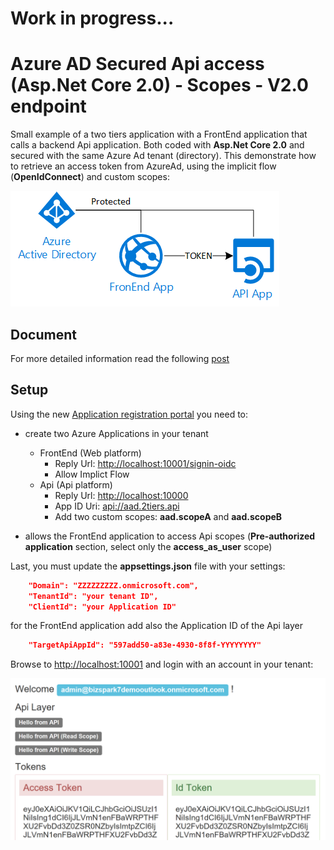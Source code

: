 # Work in progress...

# Azure AD Secured Api access (Asp.Net Core 2.0) - Scopes - V2.0 endpoint

Small example of a two tiers application with a FrontEnd application that calls a backend Api application. Both coded with **Asp.Net Core 2.0** and secured with the same Azure Ad tenant (directory).
This demonstrate how to retrieve an access token from AzureAd, using the implicit flow (**OpenIdConnect**) and custom scopes:

![scenario](images/simple-AAD.png)

## Document
For more detailed information read the following [post](https://blogs.msdn.microsoft.com/gianlucb/2017/10/04/access-an-azure-ad-secured-api-with-asp-net-core-2-0/?preview_id=255&preview_nonce=7228ed3d1b&_thumbnail_id=265&preview=true)


## Setup
Using the new [Application registration portal](https://apps.dev.microsoft.com/portal/application) you need to:
+ create two Azure Applications in your tenant
    + FrontEnd (Web platform)
        + Reply Url: [http://localhost:10001/signin-oidc](#)    
        + Allow Implict Flow
    + Api (Api platform)
        + Reply Url: [http://localhost:10000](#)
        + App ID Uri: [api://aad.2tiers.api](#)
        + Add two custom scopes: **aad.scopeA** and **aad.scopeB**

+ allows the FrontEnd application to access Api scopes (**Pre-authorized application** section, select only the **access_as_user** scope)

Last, you must update the **appsettings.json** file with your settings:

```json
    "Domain": "ZZZZZZZZZ.onmicrosoft.com",
    "TenantId": "your tenant ID",
    "ClientId": "your Application ID"
```

for the FrontEnd application add also the Application ID of the Api layer
    
```json
    "TargetApiAppId": "597add50-a83e-4930-8f8f-YYYYYYYY"
```

Browse to [http://localhost:10001](#) and login with an account in your tenant:

![homepage](images/screenshot.png)


